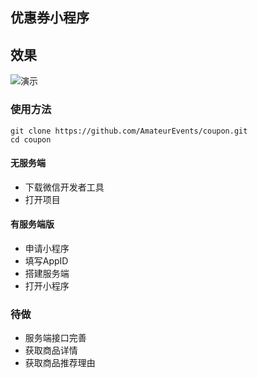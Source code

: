 ## 优惠券小程序

## 效果
![演示](coupon.gif)

### 使用方法

    git clone https://github.com/AmateurEvents/coupon.git
    cd coupon

#### 无服务端

* 下载微信开发者工具
* 打开项目

#### 有服务端版

* 申请小程序
* 填写AppID
* 搭建服务端
* 打开小程序

### 待做

* 服务端接口完善
* 获取商品详情
* 获取商品推荐理由
